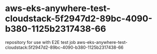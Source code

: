 # aws-eks-anywhere-test-cloudstack-5f2947d2-89bc-4090-b380-1125b2317438-66
repository for use with E2E test job aws-eks-anywhere-test-cloudstack:5f2947d2-89bc-4090-b380-1125b2317438-66
